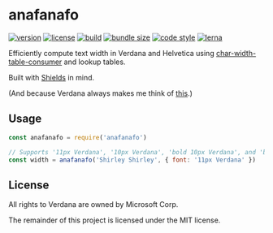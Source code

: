# anafanafo

[![version](https://img.shields.io/npm/v/anafanafo?style=flat-square)][npm]
[![license](https://img.shields.io/npm/l/anafanafo?style=flat-square)][npm]
[![build](https://img.shields.io/circleci/project/github/metabolize/anafanafo/main?style=flat-square)][build]
[![bundle size](https://img.shields.io/bundlephobia/minzip/anafanafo?style=flat-square)][bundlephobia]
[![code style](https://img.shields.io/badge/code_style-prettier-ff69b4?style=flat-square)][prettier]
[![lerna](https://img.shields.io/badge/maintained%20with-lerna-cc00ff?style=flat-square)][lerna]

[npm]: https://npmjs.com/anafanafo
[build]: https://circleci.com/gh/metabolize/anafanafo/tree/main
[bundlephobia]: https://bundlephobia.com/result?p=anafanafo
[prettier]: https://prettier.io/
[lerna]: https://lernajs.io/

Efficiently compute text width in Verdana and Helvetica using
[char-width-table-consumer][] and lookup tables.

Built with [Shields][] in mind.

(And because Verdana always makes me think of [this][the name game].)

[char-width-table-consumer]: https://www.npmjs.com/package/char-width-table-consumer
[shields]: https://github.com/badges/shields/
[the name game]: https://www.youtube.com/watch?v=5MJLi5_dyn0

## Usage

```js
const anafanafo = require('anafanafo')

// Supports '11px Verdana', '10px Verdana', 'bold 10px Verdana', and 'bold 11px Helvetica'.
const width = anafanafo('Shirley Shirley', { font: '11px Verdana' })
```

## License

All rights to Verdana are owned by Microsoft Corp.

The remainder of this project is licensed under the MIT license.
